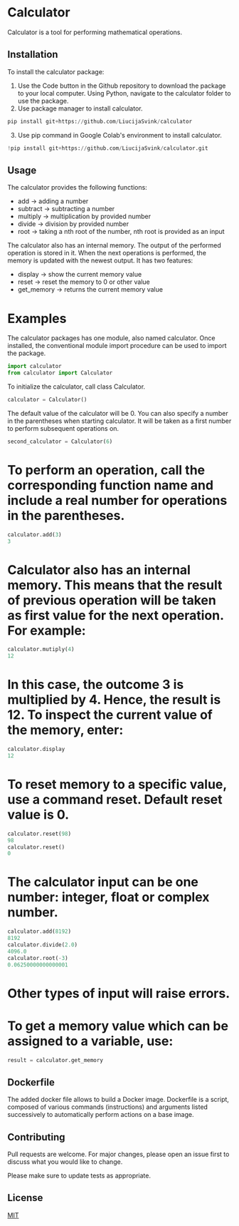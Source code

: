 # Calculator

Calculator is a tool for performing mathematical operations. 

## Installation

To install the calculator package:
1. Use the Code button in the Github repository to download the package to your local computer. Using Python, navigate to the calculator folder to use the package.
2. Use package manager to install calculator.
```python
pip install git+https://github.com/LiucijaSvink/calculator
```
3. Use pip command in Google Colab's environment to install calculator.
```python
!pip install git+https://github.com/LiucijaSvink/calculator.git
```
## Usage

The calculator provides the following functions:
- add -> adding a number
- subtract -> subtracting a number  
- multiply -> multiplication by provided number 
- divide -> division by provided number
- root -> taking a nth root of the number, nth root is provided as an input

The calculator also has an internal memory. The output of the performed operation is stored in it. When the next operations is performed, the memory is updated with the newest output. It has two features:
- display -> show the current memory value
- reset -> reset the memory to 0 or other value
- get_memory -> returns the current memory value  

# Examples

The calculator packages has one module, also named calculator. Once installed, the conventional module import procedure can be used to import the package.

```python
import calculator
from calculator import Calculator
```

To initialize the calculator, call class Calculator.

```python
calculator = Calculator()
```

The default value of the calculator will be 0. You can also specify a number in the parentheses when starting calculator. It will be taken as a first number to perform subsequent operations on.

```python
second_calculator = Calculator(6)
```

# To perform an operation, call the corresponding function name and include a real number for operations in the parentheses.

```python
calculator.add(3)
3
```

# Calculator also has an internal memory. This means that the result of previous operation will be taken as first value for the next operation. For example:
 
```python
calculator.mutiply(4)
12
```

# In this case, the outcome 3 is multiplied by 4. Hence, the result is 12. To inspect the current value of the memory, enter:

```python
calculator.display
12
```

# To reset memory to a specific value, use a command reset. Default reset value is 0.

```python
calculator.reset(98)
98
calculator.reset()
0
```

# The calculator input can be one number: integer, float or complex number.

```python
calculator.add(8192)
8192
calculator.divide(2.0)
4096.0
calculator.root(-3)
0.06250000000000001
```
# Other types of input will raise errors.

# To get a memory value which can be assigned to a variable, use:
```python
result = calculator.get_memory
```

## Dockerfile
The added docker file allows to build a Docker image. Dockerfile is a script, composed of various commands (instructions) and arguments listed successively to automatically perform actions on a base image.

## Contributing
Pull requests are welcome. For major changes, please open an issue first to discuss what you would like to change.

Please make sure to update tests as appropriate.

## License
[MIT](https://choosealicense.com/licenses/mit/)
